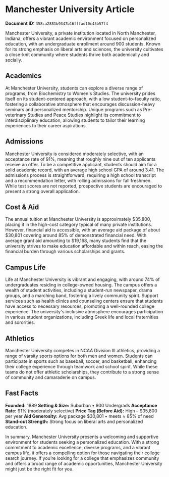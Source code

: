 # Manchester University Article

**Document ID:** `358ca2881b9347b16fffad10c45b57f4`

Manchester University, a private institution located in North Manchester, Indiana, offers a vibrant academic environment focused on personalized education, with an undergraduate enrollment around 900 students. Known for its strong emphasis on liberal arts and sciences, the university cultivates a close-knit community where students thrive both academically and socially.

## Academics
At Manchester University, students can explore a diverse range of programs, from Biochemistry to Women's Studies. The university prides itself on its student-centered approach, with a low student-to-faculty ratio, fostering a collaborative atmosphere that encourages discussion-heavy seminars and personalized mentorship. Unique programs such as Pre-veterinary Studies and Peace Studies highlight its commitment to interdisciplinary education, allowing students to tailor their learning experiences to their career aspirations.

## Admissions
Manchester University is considered moderately selective, with an acceptance rate of 91%, meaning that roughly nine out of ten applicants receive an offer. To be a competitive applicant, students should aim for a solid academic record, with an average high school GPA of around 3.41. The admissions process is straightforward, requiring a high school transcript and a recommendation letter, with rolling admissions for fall freshmen. While test scores are not reported, prospective students are encouraged to present a strong overall application.

## Cost & Aid
The annual tuition at Manchester University is approximately $35,800, placing it in the high-cost category typical of many private institutions. However, financial aid is accessible, with an average aid package of about $30,801 covering around 85% of demonstrated financial need. With average grant aid amounting to $19,168, many students find that the university strives to make education affordable and within reach, easing the financial burden through various scholarships and grants.

## Campus Life
Life at Manchester University is vibrant and engaging, with around 74% of undergraduates residing in college-owned housing. The campus offers a wealth of student activities, including a student-run newspaper, drama groups, and a marching band, fostering a lively community spirit. Support services such as health clinics and counseling centers ensure that students have access to necessary resources, promoting a well-rounded college experience. The university's inclusive atmosphere encourages participation in various student organizations, including Greek life and local fraternities and sororities.

## Athletics
Manchester University competes in NCAA Division III athletics, providing a range of varsity sports options for both men and women. Students can participate in sports such as baseball, soccer, and basketball, enhancing their college experience through teamwork and school spirit. While these teams do not offer athletic scholarships, they contribute to a strong sense of community and camaraderie on campus.

## Fast Facts
**Founded:** 1889
**Setting & Size:** Suburban • 900 Undergrads
**Acceptance Rate:** 91% (moderately selective)
**Price Tag (Before Aid):** High – $35,800 per year
**Aid Generosity:** Avg package $30,801 • meets ≈ 85% of need
**Stand-out Strength:** Strong focus on liberal arts and personalized education.

In summary, Manchester University presents a welcoming and supportive environment for students seeking a personalized education. With a strong commitment to academic excellence, diverse programs, and a vibrant campus life, it offers a compelling option for those navigating their college search journey. If you’re looking for a college that emphasizes community and offers a broad range of academic opportunities, Manchester University might just be the right fit for you.
